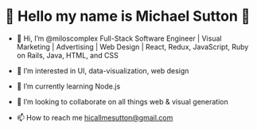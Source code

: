 # :small_orange_diamond:	Hello my name is Michael Sutton :small_orange_diamond:	

- 👋  Hi, I’m @miloscomplex Full-Stack Software Engineer | Visual Marketing | Advertising | Web Design | React, Redux, JavaScript, Ruby on Rails, Java, HTML, and CSS

- 👀  I’m interested in UI, data-visualization, web design 

- 🌱  I’m currently learning Node.js

- 💞️  I’m looking to collaborate on all things web & visual generation 

- 📫  How to reach me hicallmesutton@gmail.com

<!---
miloscomplex/miloscomplex is a ✨ special ✨ repository because its `README.md` (this file) appears on your GitHub profile.
You can click the Preview link to take a look at your changes.
--->
